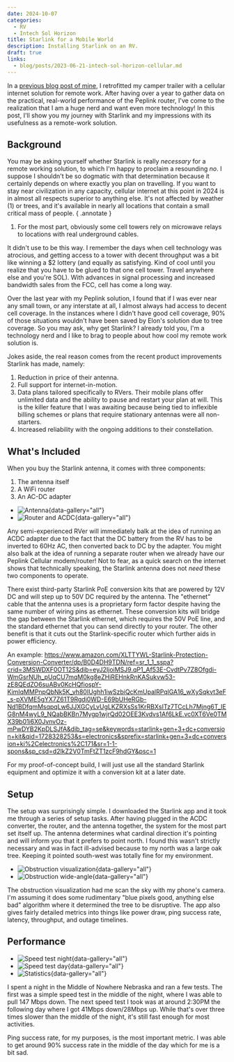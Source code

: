 ```yaml
---
date: 2024-10-07
categories:
  - RV
  - Intech Sol Horizon
title: Starlink for a Mobile World
description: Installing Starlink on an RV.
draft: true
links:
  - blog/posts/2023-06-21-intech-sol-horizon-cellular.md
---
```


In a [previous blog post of mine](2023-06-21-intech-sol-horizon-cellular.md), I retrofitted my camper trailer with a cellular internet solution for remote work. After having over a year to gather data on the practical, real-world performance of the Peplink router, I've come to the realization that I am a huge nerd and want even more technology! In this post, I'll show you my journey with Starlink and my impressions with its usefulness as a remote-work solution.

<!-- more -->

## Background

You may be asking yourself whether Starlink is really _necessary_ for a remote working solution, to which I'm happy to proclaim a resounding _no_. I suppose I shouldn't be so dogmatic with that determination because it certainly depends on where exactly you plan on travelling. If you want to stay near civilization in any capacity, cellular internet at this point in 2024 is in almost all respects superior to anything else. It's not affected by weather (1) or trees, and it's available in nearly all locations that contain a small critical mass of people.
{ .annotate }

1. For the most part, obviously some cell towers rely on microwave relays to locations with real underground cables.

It didn't use to be this way. I remember the days when cell technology was atrocious, and getting access to a tower with decent throughput was a bit like winning a $2 lottery (and equally as satisfying. Kind of cool until you realize that you have to be glued to that one cell tower. Travel anywhere else and you're SOL). With advances in signal processing and increased bandwidth sales from the FCC, cell has come a long way.

Over the last year with my Peplink solution, I found that if I was ever near any small town, or any interstate at all, I almost always had access to decent cell coverage. In the instances where I didn't have good cell coverage, 90% of those situations wouldn't have been saved by Elon's solution due to tree coverage. So you may ask, why get Starlink? I already told you, I'm a technology nerd and I like to brag to people about how cool my remote work solution is.

Jokes aside, the real reason comes from the recent product improvements Starlink has made, namely:

1. Reduction in price of their antenna.
2. Full support for internet-in-motion.
3. Data plans tailored specifically to RVers. Their mobile plans offer unlimited data and the ability to pause and restart your plan at will. This is the killer feature that I was awaiting because being tied to inflexible billing schemes or plans that require stationary antennas were all non-starters.
4. Increased reliability with the ongoing additions to their constellation.

## What's Included

When you buy the Starlink antenna, it comes with three components:

1. The antenna itself
2. A WiFi router
3. An AC-DC adapter

<div class="grid cards" markdown>

- ![Antenna](https://f005.backblazeb2.com/file/landons-blog/assets/images/blog/2024-10-07-starlink-mobile/IMG_6149_down.jpg){data-gallery="all"}
- ![Router and ACDC](https://f005.backblazeb2.com/file/landons-blog/assets/images/blog/2024-10-07-starlink-mobile/IMG_6150_down.jpg){data-gallery="all"}

</div>

Any semi-experienced RVer will immediately balk at the idea of running an ACDC adapter due to the fact that the DC battery from the RV has to be inverted to 60Hz AC, then converted back to DC by the adapter. You might also balk at the idea of running a separate router when we already have our Peplink Cellular modem/router! Not to fear, as a quick search on the internet shows that technically speaking, the Starlink antenna does not _need_ these two components to operate. 

There exist third-party Starlink PoE conversion kits that are powered by 12V DC and will step up to 50V DC required by the antenna. The "ethernet" cable that the antenna uses is a proprietary form factor despite having the same number of wiring pins as ethernet. These conversion kits will bridge the gap between the Starlink ethernet, which requires the 50V PoE line, and the standard ethernet that you can send directly to your router. The other benefit is that it cuts out the Starlink-specific router which further aids in power efficiency.

An example: https://www.amazon.com/XLTTYWL-Starlink-Protection-Conversion-Converter/dp/B0D4DH9TDN/ref=sr_1_1_sspa?crid=3MSWDXF0OT12S&dib=eyJ2IjoiMSJ9.qP1_Af53E-CvdtPv7Z8Ofgdi-WmGsrNUh_pUqCU7mqM0kg8eZHiREHnkRnKASukvw53-zE8QEdZO6suABv0KcHQfiospY-KimIqMMPnpQbNk5K_vh80IUghh1iwSzbiQcKmUpalRPqlGA16_wXySqkvt3eF_s-pXVME5gYX7Z61T9Rgdj0WD-E69bUHeRGb-Nd1BDfqmMsqpqLw6JJXGCyLvUgLKZRXsSs1KrRBXsITz7TCcLh7Mjng6T_IEG8nM4wyL9_NQabBKBn7Mygp1wjrQd02OEE3Kvdvs1Af6LkE.vc0XT6Ve0TMX39b01i6X0JvnvOz-mPwDYB2KpDLSJfA&dib_tag=se&keywords=starlink+gen+3+dc+conversion+kit&qid=1728328253&s=electronics&sprefix=starlink+gen+3+dc+conversion+ki%2Celectronics%2C171&sr=1-1-spons&sp_csd=d2lkZ2V0TmFtZT1zcF9hdGY&psc=1

For my proof-of-concept build, I will just use all the standard Starlink equipment and optimize it with a conversion kit at a later date.

## Setup

The setup was surprisingly simple. I downloaded the Starlink app and it took me through a series of setup tasks. After having plugged in the ACDC converter, the router, and the antenna together, the system for the most part set itself up. The antenna determines what cardinal direction it's pointing and will inform you that it prefers to point north. I found this wasn't strictly necessary and was in fact ill-advised because to my north was a large oak tree. Keeping it pointed south-west was totally fine for my environment.

<div class="grid cards" markdown>

- ![Obstruction visualization](https://f005.backblazeb2.com/file/landons-blog/assets/images/blog/2024-10-07-starlink-mobile/IMG_6152_down.jpg){data-gallery="all"}
- ![Obstruction wide-angle](https://f005.backblazeb2.com/file/landons-blog/assets/images/blog/2024-10-07-starlink-mobile/IMG_6154_down.jpg){data-gallery="all"}

</div>

The obstruction visualization had me scan the sky with my phone's camera. I'm assuming it does some rudimentary "blue pixels good, anything else bad" algorithm where it determined the tree to be disruptive. The app also gives fairly detailed metrics into things like power draw, ping success rate, latency, throughput, and outage timelines.

## Performance

<div class="grid cards" markdown>

- ![Speed test night](https://f005.backblazeb2.com/file/landons-blog/assets/images/blog/2024-10-07-starlink-mobile/IMG_6148_down.jpg){data-gallery="all"}
- ![Speed test day](https://f005.backblazeb2.com/file/landons-blog/assets/images/blog/2024-10-07-starlink-mobile/IMG_6155_down.jpg){data-gallery="all"}
- ![Statistics](https://f005.backblazeb2.com/file/landons-blog/assets/images/blog/2024-10-07-starlink-mobile/IMG_6156_down.jpg){data-gallery="all"}

</div>

I spent a night in the Middle of Nowhere Nebraska and ran a few tests. The first was a simple speed test in the middle of the night, where I was able to pull 147 Mbps down. The next speed test I took was at around 2:30PM the following day where I got 41Mbps down/28Mbps up. While that's over three times slower than the middle of the night, it's still fast enough for most activities.

Ping success rate, for my purposes, is the most important metric. I was able to get around 90% success rate in the middle of the day which for me is a bit sad. 